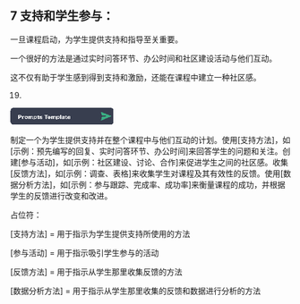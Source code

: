 ## 7 支持和学生参与：

一旦课程启动，为学生提供支持和指导至关重要。

一个很好的方法是通过实时问答环节、办公时间和社区建设活动与他们互动。

这不仅有助于学生感到得到支持和激励，还能在课程中建立一种社区感。

19.

![图片](img/image-6ZO5AGTC.png)

制定一个为学生提供支持并在整个课程中与他们互动的计划。使用[支持方法]，如[示例：预先编写的回复、实时问答环节、办公时间]来回答学生的问题和关注。创建[参与活动]，如[示例：社区建设、讨论、合作]来促进学生之间的社区感。收集[反馈方法]，如[示例：调查、表格]来收集学生对课程及其有效性的反馈。使用[数据分析方法]，如[示例：参与跟踪、完成率、成功率]来衡量课程的成功，并根据学生的反馈进行改变和改进。

占位符：

[支持方法] = 用于指示为学生提供支持所使用的方法

[参与活动] = 用于指示吸引学生参与的活动

[反馈方法] = 用于指示从学生那里收集反馈的方法

[数据分析方法] = 用于指示从学生那里收集的反馈和数据进行分析的方法
